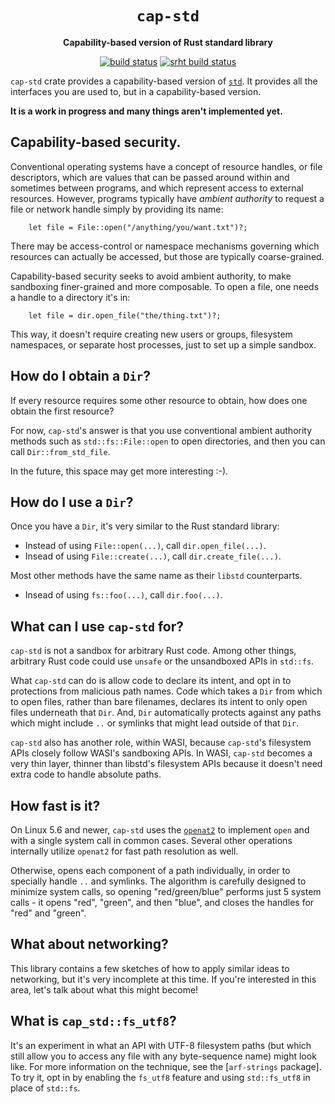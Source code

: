 <div align="center">
  <h1><code>cap-std</code></h1>

  <p>
    <strong>Capability-based version of Rust standard library</strong>
  </p>

  <p>
    <a href="https://github.com/sunfishcode/cap-std/actions?query=workflow%3ACI"><img src="https://github.com/sunfishcode/cap-std/workflows/CI/badge.svg" alt="build status" /></a>
    <a href="https://builds.sr.ht/~sunfish/cap-std?"><img src="https://builds.sr.ht/~sunfish/cap-std.svg" alt="srht build status" /></a>
  </p>
</div>

`cap-std` crate provides a capability-based version of [`std`]. It provides all the
interfaces you are used to, but in a capability-based version.

[`std`]: https://doc.rust-lang.org/std/

**It is a work in progress and many things aren't implemented yet.**

## Capability-based security.

Conventional operating systems have a concept of resource handles, or file
descriptors, which are values that can be passed around within and sometimes
between programs, and which represent access to external resources. However,
programs typically have *ambient authority* to request a file or network handle
simply by providing its name:

```
    let file = File::open("/anything/you/want.txt")?;
```

There may be access-control or namespace mechanisms governing which resources
can actually be accessed, but those are typically coarse-grained.

Capability-based security seeks to avoid ambient authority, to make sandboxing
finer-grained and more composable. To open a file, one needs a handle to a
directory it's in:

```
    let file = dir.open_file("the/thing.txt")?;
```

This way, it doesn't require creating new users or groups, filesystem namespaces,
or separate host processes, just to set up a simple sandbox.

## How do I obtain a `Dir`?

If every resource requires some other resource to obtain, how does one obtain
the first resource?

For now, `cap-std`'s answer is that you use conventional ambient authority
methods such as `std::fs::File::open` to open directories, and then you can
call `Dir::from_std_file`.

In the future, this space may get more interesting :-).

## How do I use a `Dir`?

Once you have a `Dir`, it's very similar to the Rust standard library:

 - Instead of using `File::open(...)`, call `dir.open_file(...)`.
 - Insead of using `File::create(...)`, call `dir.create_file(...)`.

Most other methods have the same name as their `libstd` counterparts.

 - Insead of using `fs::foo(...)`, call `dir.foo(...)`.

## What can I use `cap-std` for?

`cap-std` is not a sandbox for arbitrary Rust code. Among other things,
arbitrary Rust code could use `unsafe` or the unsandboxed APIs in `std::fs`.

What `cap-std` can do is allow code to declare its intent, and opt in to
protections from malicious path names. Code which takes a `Dir` from which to
open files, rather than bare filenames, declares its intent to only open files
underneath that `Dir`. And, `Dir` automatically protects against any paths
which might include `..` or symlinks that might lead outside of that `Dir`.

`cap-std` also has another role, within WASI, because `cap-std`'s filesystem
APIs closely follow WASI's sandboxing APIs. In WASI, `cap-std` becomes a very
thin layer, thinner than libstd's filesystem APIs because it doesn't need
extra code to handle absolute paths.

## How fast is it?

On Linux 5.6 and newer, `cap-std` uses the [`openat2`] to implement `open`
and with a single system call in common cases. Several other operations
internally utilize `openat2` for fast path resolution as well.

Otherwise, opens each component of a path individually, in order to specially
handle `..` and symlinks. The algorithm is carefully designed to minimize
system calls, so opening "red/green/blue" performs just 5 system calls - it
opens "red", "green", and then "blue", and closes the handles for "red" and
"green".

[`openat2`]: https://lwn.net/Articles/796868/

## What about networking?

This library contains a few sketches of how to apply similar ideas to
networking, but it's very incomplete at this time. If you're interested in
this area, let's talk about what this might become!

## What is `cap_std::fs_utf8`?

It's an experiment in what an API with UTF-8 filesystem paths (but which
still allow you to access any file with any byte-sequence name) might look
like. For more information on the technique, see the [`arf-strings` package].
To try it, opt in by enabling the `fs_utf8` feature and using `std::fs_utf8`
in place of `std::fs`.

[`arf-strings` documentation]: https://github.com/bytecodealliance/arf-strings/
